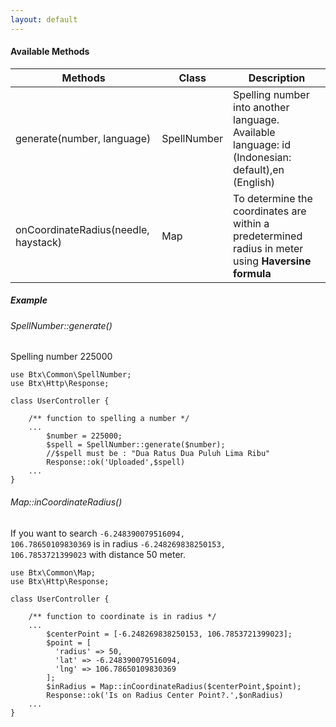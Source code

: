 ```yaml
---
layout: default
---
```

#### Available Methods
| Methods | Class | Description |
|--|--|--|
| generate(number, language) | SpellNumber | Spelling number into another language. Available language: id (Indonesian: default),en (English)|
| onCoordinateRadius(needle, haystack) | Map | To determine the coordinates are within a predetermined radius in meter using **Haversine formula**|

##### Example

###### SpellNumber::generate()

Spelling number 225000

```
use Btx\Common\SpellNumber;
use Btx\Http\Response;

class UserController {

    /** function to spelling a number */
    ...
        $number = 225000;
        $spell = SpellNumber::generate($number);
        //$spell must be : "Dua Ratus Dua Puluh Lima Ribu"
        Response::ok('Uploaded',$spell)
    ...
}

```

###### Map::inCoordinateRadius()
If you want to search <code>-6.248390079516094, 106.78650109830369</code> is in radius <code>-6.248269838250153, 106.7853721399023</code> with distance 50 meter.

```
use Btx\Common\Map;
use Btx\Http\Response;

class UserController {

    /** function to coordinate is in radius */
    ...
        $centerPoint = [-6.248269838250153, 106.7853721399023];
        $point = [
          'radius' => 50, 
          'lat' => -6.248390079516094, 
          'lng' => 106.78650109830369
        ];
        $inRadius = Map::inCoordinateRadius($centerPoint,$point);
        Response::ok('Is on Radius Center Point?.',$onRadius)
    ...
}

```